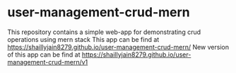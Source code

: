 # user-management-crud-mern
This repository contains a simple web-app for demonstrating crud operations using mern stack
This app can be find at https://shaillyjain8279.github.io/user-management-crud-mern/
New version of this app can be find at https://shaillyjain8279.github.io/user-management-crud-mern/v1
